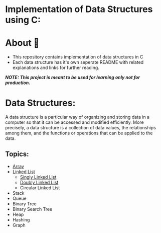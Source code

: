 # Implementation of Data Structures using C:
# About 🚀
* This repository contains implementation of data structures in C
* Each data structure has it's own seperate README with related explanations and links for further reading.<br>

<i><b>NOTE: This project is meant to be used for learning only not for production.</b></i>

# Data Structures:
<p>A data structure is a particular way of organizing and storing data in a computer so that it can be accessed and modified efficiently. More precisely, a data structure is a collection of data values, the relationships among them, and the functions or operations that can be applied to the data.</p>

## Topics:
* [Array](https://github.com/Kranthi-Guribilli/DS-Implementations-C/blob/main/1-Array.md)
* [Linked List](https://github.com/Kranthi-Guribilli/DS-Implementations-C/blob/Kranthi-Guribilli-patch-1/2-Linked%20List.md)
  * [Singly Linked List](https://github.com/Kranthi-Guribilli/DS-Implementations-C/blob/Kranthi-Guribilli-patch-1/SinglyLinkedList.c)
  * [Doubly Linked List](https://github.com/Kranthi-Guribilli/DS-Implementations-C/blob/Kranthi-Guribilli-patch-1/DoublyLL.c)
  * Circular Linked List
* Stack
* Queue
* Binary Tree
* Binary Search Tree
* Heap
* Hashing
* Graph
